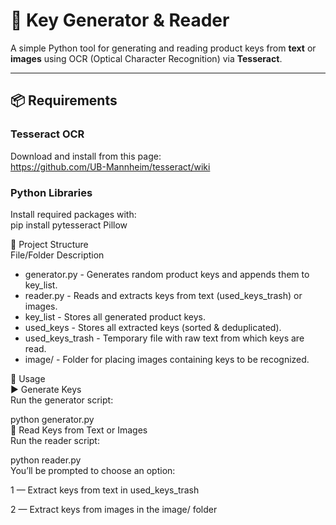 # 🔑 Key Generator & Reader  

A simple Python tool for generating and reading product keys from **text** or **images** using OCR (Optical Character Recognition) via **Tesseract**.  

---  
## 📦 Requirements  

### Tesseract OCR  
Download and install from this page:  
https://github.com/UB-Mannheim/tesseract/wiki  

### Python Libraries  
Install required packages with:  
pip install pytesseract Pillow  

📁 Project Structure  
File/Folder Description  
- generator.py - Generates random product keys and appends them to key_list.  
- reader.py - Reads and extracts keys from text (used_keys_trash) or images.  
- key_list - Stores all generated product keys.  
- used_keys - Stores all extracted keys (sorted & deduplicated).  
- used_keys_trash - Temporary file with raw text from which keys are read.  
- image/ - Folder for placing images containing keys to be recognized.  

📌 Usage  
▶️ Generate Keys  
Run the generator script:  

python generator.py  
🧾 Read Keys from Text or Images  
Run the reader script:  

python reader.py  
You’ll be prompted to choose an option:  

1 — Extract keys from text in used_keys_trash  

2 — Extract keys from images in the image/ folder  
